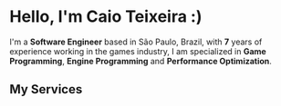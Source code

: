 # Hello, I'm Caio Teixeira :)

I'm a **Software Engineer** based in São Paulo, Brazil, with **7** years of experience working in the games industry, I am specialized in **Game Programming**, **Engine Programming** and **Performance Optimization**. 

## My Services
